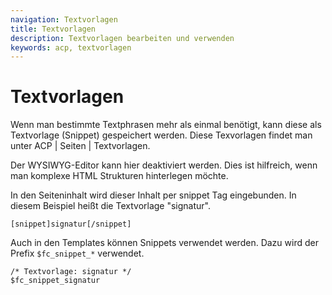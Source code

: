 ```yaml
---
navigation: Textvorlagen
title: Textvorlagen
description: Textvorlagen bearbeiten und verwenden
keywords: acp, textvorlagen
---
```


# Textvorlagen

Wenn man bestimmte Textphrasen mehr als einmal benötigt, kann diese als Textvorlage (Snippet) gespeichert werden.
Diese Texvorlagen findet man unter ACP | Seiten | Textvorlagen.

Der WYSIWYG-Editor kann hier deaktiviert werden. Dies ist hilfreich, wenn man komplexe HTML Strukturen hinterlegen möchte.

In den Seiteninhalt wird dieser Inhalt per snippet Tag eingebunden. In diesem Beispiel heißt die Textvorlage "signatur".

<code>[snippet]signatur[/snippet]</code>

Auch in den Templates können Snippets verwendet werden. Dazu wird der Prefix `$fc_snippet_*` verwendet.
```
/* Textvorlage: signatur */
$fc_snippet_signatur
```
